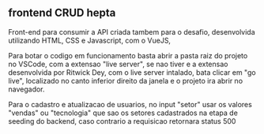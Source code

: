 ## frontend CRUD hepta

Front-end para consumir a API criada tambem para o desafio, desenvolvida utilizando HTML, CSS e Javascript, com o VueJS,

Para botar o codigo em funcionamento basta abrir a pasta raiz do projeto no VSCode, com a extensao "live server", se nao tiver e a extensao desenvolvida por Ritwick Dey, com o live server intalado, bata clicar em "go live", localizado no canto inferior direito da janela e o projeto ira abrir no navegador.

Para o cadastro e atualizacao de usuarios, no input "setor" usar os valores "vendas" ou "tecnologia" que sao os setores cadastrados na etapa de seeding do backend, caso contrario a requisicao retornara status 500

